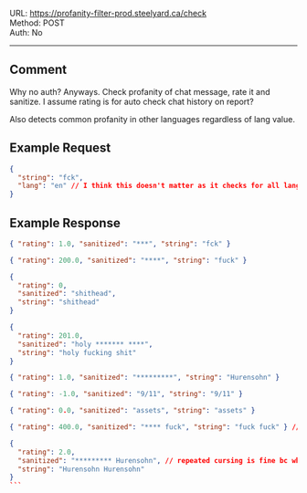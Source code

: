 URL: https://profanity-filter-prod.steelyard.ca/check \
Method: POST \
Auth: No

---

## Comment
Why no auth? Anyways. Check profanity of chat message, rate it and sanitize. I assume rating is for auto check chat history on report?

Also detects common profanity in other languages regardless of lang value.

## Example Request
```json
{
  "string": "fck",
  "lang": "en" // I think this doesn't matter as it checks for all languages anyways?
}
```

## Example Response
```json
{ "rating": 1.0, "sanitized": "***", "string": "fck" }
```

```json
{ "rating": 200.0, "sanitized": "****", "string": "fuck" }
```

```json
{
  "rating": 0,
  "sanitized": "shithead",
  "string": "shithead"
}
```

```json
{
  "rating": 201.0,
  "sanitized": "holy ******* ****",
  "string": "holy fucking shit"
}
```

```json
{ "rating": 1.0, "sanitized": "*********", "string": "Hurensohn" }
```

```json
{ "rating": -1.0, "sanitized": "9/11", "string": "9/11" }
```

```json
{ "rating": 0.0, "sanitized": "assets", "string": "assets" }
```

```json
{ "rating": 400.0, "sanitized": "**** fuck", "string": "fuck fuck" } // why only sanitize first one?
```

````json
{
  "rating": 2.0,
  "sanitized": "********* Hurensohn", // repeated cursing is fine bc why not
  "string": "Hurensohn Hurensohn"
}
```